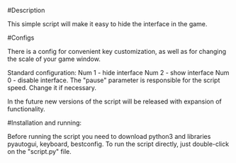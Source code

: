 #Description

This simple script will make it easy to hide the interface in the game. 

#Configs

There is a config for convenient key customization, as well as for changing the scale of your game window.

Standard configuration:
Num 1 - hide interface
Num 2 - show interface
Num 0 - disable interface.
The "pause" parameter is responsible for the script speed. Change it if necessary.

In the future new versions of the script will be released with expansion of functionality.

#Installation and running:

Before running the script you need to download python3 and libraries pyautogui, keyboard, bestconfig.
To run the script directly, just double-click on the "script.py" file.
